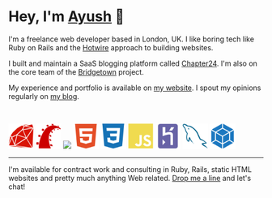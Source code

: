 # Hey, I'm [Ayush](https://twitter.com/ayushn21) 👋

I'm a freelance web developer based in London, UK. I like boring tech like Ruby on Rails and the [Hotwire](https://hotwire.dev) approach to building websites.

I built and maintain a SaaS blogging platform called [Chapter24](https://chapter24.app). I'm also on the core team of the [Bridgetown](https://bridgetownrb.com) project.

My experience and portfolio is available on [my website](https://radioactivetoy.tech). I spout my opinions regularly on [my blog](https://binarysolo.chapter24.blog).

<br>

<a href="https://www.ruby-lang.org/en/"><img src="https://raw.githubusercontent.com/devicons/devicon/master/icons/ruby/ruby-plain.svg" height="50"></a> <a href="https://rubyonrails.org" ><img src="https://raw.githubusercontent.com/devicons/devicon/master/icons/rails/rails-plain.svg" height="50"></a> <a href="https://www.bridgetownrb.com/" ><img src="https://www.bridgetownrb.com/apple-touch-icon.png" height="50"></a> <a href="https://www.w3.org/html/" ><img src="https://raw.githubusercontent.com/devicons/devicon/master/icons/html5/html5-plain.svg" height="50"></a> <a href="https://www.w3schools.com/css/" ><img src="https://raw.githubusercontent.com/devicons/devicon/master/icons/css3/css3-plain.svg" height="50"></a> <a href="https://www.w3schools.com/js/" ><img src="https://raw.githubusercontent.com/devicons/devicon/master/icons/javascript/javascript-plain.svg" height="50"></a> <a href="https://heroku.com" ><img src="https://raw.githubusercontent.com/devicons/devicon/master/icons/heroku/heroku-plain.svg" height="50"></a> <a href="https://mysql.com" ><img src="https://raw.githubusercontent.com/devicons/devicon/master/icons/mysql/mysql-plain.svg" height="50"></a> <a href="https://webpack.js.org" ><img src="https://raw.githubusercontent.com/devicons/devicon/master/icons/webpack/webpack-plain.svg" height="50"></a>

----

I'm available for contract work and consulting in Ruby, Rails, static HTML websites and pretty much anything Web related. [Drop me a line](mailto:ayush@radioactivetoy.tech) and let's chat!